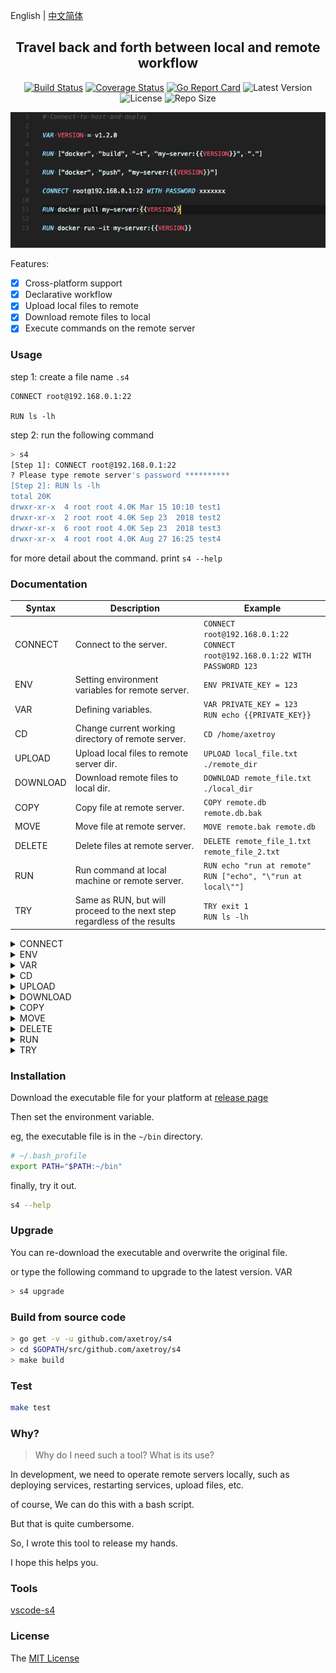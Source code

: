 English | [中文简体](README_zh-CN.md)

<div align="center">

## Travel back and forth between local and remote workflow

[![Build Status](https://github.com/axetroy/s4/workflows/test/badge.svg)](https://github.com/axetroy/s4/actions)
[![Coverage Status](https://coveralls.io/repos/github/axetroy/s4/badge.svg?branch=master)](https://coveralls.io/github/axetroy/s4?branch=master)
[![Go Report Card](https://goreportcard.com/badge/github.com/axetroy/s4)](https://goreportcard.com/report/github.com/axetroy/s4)
![Latest Version](https://img.shields.io/github/v/release/axetroy/s4.svg)
![License](https://img.shields.io/github/license/axetroy/s4.svg)
![Repo Size](https://img.shields.io/github/repo-size/axetroy/s4.svg)

![Screenshot](screenshot.png)

</div>

Features:

- [x] Cross-platform support
- [x] Declarative workflow
- [x] Upload local files to remote
- [x] Download remote files to local
- [x] Execute commands on the remote server

### Usage

step 1: create a file name `.s4`

```s4
CONNECT root@192.168.0.1:22

RUN ls -lh
```

step 2: run the following command

```bash
> s4
[Step 1]: CONNECT root@192.168.0.1:22
? Please type remote server's password **********
[Step 2]: RUN ls -lh
total 20K
drwxr-xr-x  4 root root 4.0K Mar 15 10:10 test1
drwxr-xr-x  2 root root 4.0K Sep 23  2018 test2
drwxr-xr-x  6 root root 4.0K Sep 23  2018 test3
drwxr-xr-x  4 root root 4.0K Aug 27 16:25 test4
```

for more detail about the command. print `s4 --help`

### Documentation

| Syntax   | Description                                                              | Example                                                                           |
| -------- | ------------------------------------------------------------------------ | --------------------------------------------------------------------------------- |
| CONNECT  | Connect to the server.                                                   | `CONNECT root@192.168.0.1:22`<br/>`CONNECT root@192.168.0.1:22 WITH PASSWORD 123` |
| ENV      | Setting environment variables for remote server.                         | `ENV PRIVATE_KEY = 123`                                                           |
| VAR      | Defining variables.                                                      | `VAR PRIVATE_KEY = 123`<br/>`RUN echo {{PRIVATE_KEY}}`                            |
| CD       | Change current working directory of remote server.                       | `CD /home/axetroy`                                                                |
| UPLOAD   | Upload local files to remote server dir.                                 | `UPLOAD local_file.txt ./remote_dir`                                              |
| DOWNLOAD | Download remote files to local dir.                                      | `DOWNLOAD remote_file.txt ./local_dir`                                            |
| COPY     | Copy file at remote server.                                              | `COPY remote.db remote.db.bak`                                                    |
| MOVE     | Move file at remote server.                                              | `MOVE remote.bak remote.db`                                                       |
| DELETE   | Delete files at remote server.                                           | `DELETE remote_file_1.txt remote_file_2.txt`                                      |
| RUN      | Run command at local machine or remote server.                           | `RUN echo "run at remote"`<br/>`RUN ["echo", "\"run at local\""]`                 |
| TRY      | Same as RUN, but will proceed to the next step regardless of the results | `TRY exit 1`<br/>`RUN ls -lh`                                                     |

<details><summary>CONNECT</summary>

Connect to remote SSH server. Its format should be `<username>@<address>:<port> [WITH [PASSWORD|FILE] [VALUE]]`

eg `CONNECT root@192.168.0.1:22`

eg `CONNECT root@192.168.0.1:22 WITH PASSWORD you_password`

eg `CONNECT root@192.168.0.1:22 WITH FILE ./path/to/private/key/file`

If the password or private key file not provide. it will ask you to enter in terminal.

</details>

<details><summary>ENV</summary>

Set environmental variable for `RUN` command

eg `ENV PRIVATE_KEY = 123`

</details>

<details><summary>VAR</summary>

Defining variables. It has 3 ways to define it.

### Set string literals

Its format is this `VAR {key} = {value}`

```s4
VAR PRIVATE_KEY = 123

RUN echo {{PRIVATE_KEY}}
```

### Set environmental variable

Its format is this `VAR {key} = ${envKey}:{tag}`

`tag` can be `local`/`remote`. Used to specify to get local/remote environment variables.

```s4
CONNECT root@192.168.0.1:22

VAR GOPATH_LOCAL = $GOPATH:local

VAR GOPATH_REMOTE = $GOPATH:remote

RUN echo "remote GOPATH: {{GOPATH_REMOTE}}, local GOPATH: {{GOPATH_LOCAL}}"
```

### Set stdout from executing the command line

Its format is this `VAR {key} <= {bashCommand}`.

This will execute command at remote and set stdout to a variable.

or use the format `VAR {key} <= ["{command}", "{argument1}", "{argument2}"]`. It will run in local.

```s4
VAR NODE_VERSION_LOCAL <= ["node", "-v"]

VAR NODE_VERSION_REMOTE <= node -v

RUN echo "remote version: {{NODE_VERSION_REMOTE}}, local version: {{NODE_VERSION_LOCAL}}"
```

```s4
VAR PRIVATE_KEY = 123
ENV PRIVATE_KEY = {{PRIVATE_KEY}}
RUN echo {{PRIVATE_KEY}}
```

</details>

<details><summary>CD</summary>

Change the current working directory of the remote server

eg `CD /home/axetroy`

If the directory does not exist, an error will be thrown

This will affect all operations on the remote server, including upload/download/run commands, etc.

</details>

<details><summary>UPLOAD</summary>

Upload local files to a remote server

eg `UPLOAD start.py ./server`

It required at least two parameters. The last parameter is the remote server's directory where should be uploaded.

The rest of the parameters are the local files path.

</details>

<details><summary>DOWNLOAD</summary>

Download remote files to local

eg `DOWNLOAD start.py ./server`

It required at least two parameters. The last parameter is the local directory where should be downloaded.

The rest of the parameters are remote files path.

</details>

<details><summary>COPY</summary>

Copy file at the remote server

eg `COPY data.db data.db.bak`

</details>

<details><summary>MOVE</summary>

Move file at the remote server

eg `MOVE data.db data.db.bak`

</details>

<details><summary>DELETE</summary>

Delete files at the remote server, for security, Linux dangerous directories will be ignored

eg `DELETE file1 file2`

</details>

<details><summary>RUN</summary>

Run the command at the local or remote server

#### Run at the remote server

eg `RUN python ./remote/start.py`

It supports multi-line wrap

```s4
# run at remote
RUN npm version \
    && npm run build \
    && npm run test \
    && npm run publish
```

### Run at the local machine

```s4
# run at local machine
RUN ["npm", "run", "build"]
```

</details>

<details><summary>TRY</summary>

Same as RUN, but will proceed to the next step regardless of the results

</details>

### Installation

Download the executable file for your platform at [release page](https://github.com/axetroy/s4/releases)

Then set the environment variable.

eg, the executable file is in the `~/bin` directory.

```bash
# ~/.bash_profile
export PATH="$PATH:~/bin"
```

finally, try it out.

```bash
s4 --help
```

### Upgrade

You can re-download the executable and overwrite the original file.

or type the following command to upgrade to the latest version.
VAR

```bash
> s4 upgrade
```

### Build from source code

```bash
> go get -v -u github.com/axetroy/s4
> cd $GOPATH/src/github.com/axetroy/s4
> make build
```

### Test

```bash
make test
```

### Why?

> Why do I need such a tool?
> What is its use?

In development, we need to operate remote servers locally, such as deploying services, restarting services, upload files, etc.

of course, We can do this with a bash script.

But that is quite cumbersome.

So, I wrote this tool to release my hands.

I hope this helps you.

### Tools

[vscode-s4](https://github.com/axetroy/vscode-s4)

### License

The [MIT License](https://github.com/axetroy/s4/blob/master/LICENSE)
